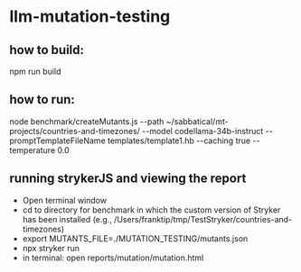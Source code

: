 # llm-mutation-testing

## how to build:

npm run build


## how to run:


node benchmark/createMutants.js --path ~/sabbatical/mt-projects/countries-and-timezones/ --model codellama-34b-instruct --promptTemplateFileName templates/template1.hb --caching true --temperature 0.0

## running strykerJS and viewing the report

- Open terminal window 
- cd to directory for benchmark in which the custom version of Stryker has been installed (e.g., /Users/franktip/tmp/TestStryker/countries-and-timezones)
- export MUTANTS_FILE=./MUTATION_TESTING/mutants.json
- npx stryker run
- in terminal: open reports/mutation/mutation.html
